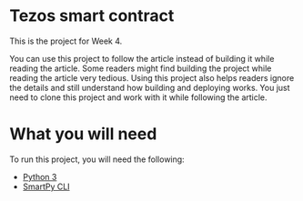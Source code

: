 # Tezos smart contract

This is the project for Week 4.

You can use this project to follow the article instead of building it while reading the article. Some readers might find building the project while reading the article very tedious. Using this project also helps readers ignore the details and still understand how building and deploying works. You just need to clone this project and work with it while following the article.

# What you will need

To run this project, you will need the following:
* [Python 3](https://www.python.org/downloads/)
* [SmartPy CLI](https://smartpy.io/docs/cli/)
